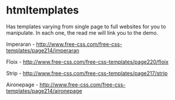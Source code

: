 # htmltemplates
Has templates varying from single page to full websites for you to manipulate. In each one, the read me will link you to the demo.

Imperaran - http://www.free-css.com/free-css-templates/page214/imperaran

Floix - http://www.free-css.com/free-css-templates/page220/floix

Strip - http://www.free-css.com/free-css-templates/page217/strip

Aironepage - http://www.free-css.com/free-css-templates/page214/aironepage
